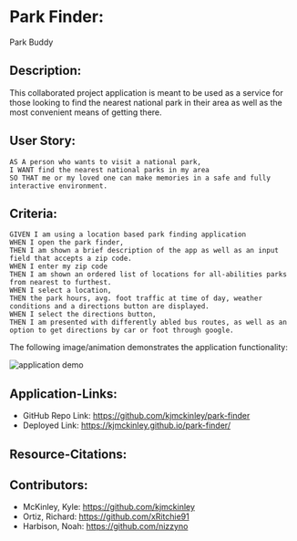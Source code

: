 <!-- PARK BUDDY -->

# Park Finder:
Park Buddy 

## Description:

This collaborated project application is meant to be used as a service for those looking to find the nearest national park in their area as well as the most convenient means of getting there.

## User Story:

```
AS A person who wants to visit a national park,
I WANT find the nearest national parks in my area
SO THAT me or my loved one can make memories in a safe and fully interactive environment.
```

## Criteria:

```
GIVEN I am using a location based park finding application
WHEN I open the park finder,
THEN I am shown a brief description of the app as well as an input field that accepts a zip code.
WHEN I enter my zip code
THEN I am shown an ordered list of locations for all-abilities parks from nearest to furthest.
WHEN I select a location,
THEN the park hours, avg. foot traffic at time of day, weather conditions and a directions button are displayed.
WHEN I select the directions button,
THEN I am presented with differently abled bus routes, as well as an option to get directions by car or foot through google.
```
The following image/animation demonstrates the application functionality:

![application demo]()

## Application-Links:
- GitHub Repo Link: https://github.com/kjmckinley/park-finder
- Deployed Link: https://kjmckinley.github.io/park-finder/

## Resource-Citations:
## Contributors:
- McKinley, Kyle: https://github.com/kjmckinley
- Ortiz, Richard: https://github.com/xRitchie91
- Harbison, Noah: https://github.com/nizzyno
